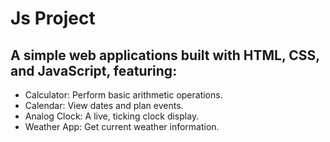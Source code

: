 # Js Project

## A simple web applications built with HTML, CSS, and JavaScript, featuring:

- Calculator: Perform basic arithmetic operations.
- Calendar: View dates and plan events.
- Analog Clock: A live, ticking clock display.
- Weather App: Get current weather information.